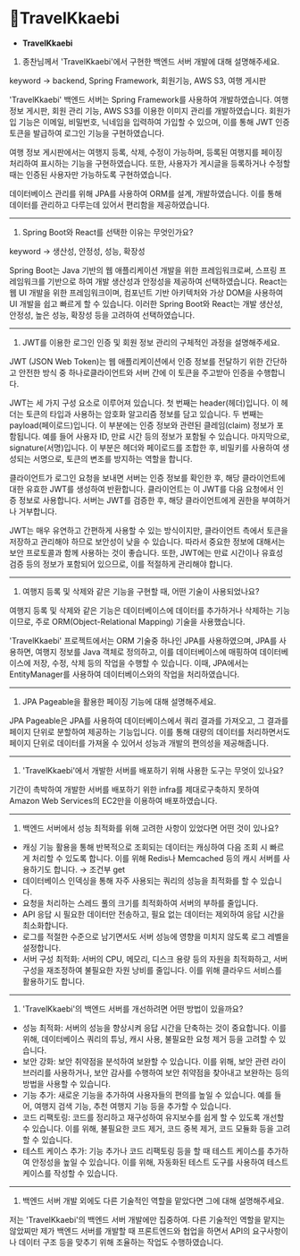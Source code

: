 # 🔔TravelKkaebi

- **TravelKkaebi**
1. 종찬님께서 'TravelKkaebi'에서 구현한 백엔드 서버 개발에 대해 설명해주세요.

keyword → backend, Spring Framework, 회원기능, AWS S3, 여행 게시판

'TravelKkaebi' 백엔드 서버는 Spring Framework를 사용하여 개발하였습니다. 여행 정보 게시판, 회원 관리 기능, AWS S3를 이용한 이미지 관리를 개발하였습니다. 회원가입 기능은 이메일, 비밀번호, 닉네임을 입력하여 가입할 수 있으며, 이를 통해 JWT 인증 토큰을 발급하여 로그인 기능을 구현하였습니다.

여행 정보 게시판에서는 여행지 등록, 삭제, 수정이 가능하며, 등록된 여행지를 페이징 처리하여 표시하는 기능을 구현하였습니다. 또한, 사용자가 게시글을 등록하거나 수정할 때는 인증된 사용자만 가능하도록 구현하였습니다.

데이터베이스 관리를 위해 JPA를 사용하여 ORM를 설계, 개발하였습니다. 이를 통해 데이터를 관리하고 다루는데 있어서 편리함을 제공하였습니다.

---

1. Spring Boot와 React를 선택한 이유는 무엇인가요?

keyword → 생산성, 안정성, 성능, 확장성

Spring Boot는 Java 기반의 웹 애플리케이션 개발을 위한 프레임워크로써, 스프링 프레임워크를 기반으로 하여 개발 생산성과 안정성을 제공하여 선택하였습니다. React는 웹 UI 개발을 위한 프레임워크이며, 컴포넌트 기반 아키텍처와 가상 DOM을 사용하여 UI 개발을 쉽고 빠르게 할 수 있습니다. 이러한 Spring Boot와 React는 개발 생산성, 안정성, 높은 성능, 확장성 등을 고려하여 선택하였습니다.

---

1. JWT를 이용한 로그인 인증 및 회원 정보 관리의 구체적인 과정을 설명해주세요.

JWT (JSON Web Token)는 웹 애플리케이션에서 인증 정보를 전달하기 위한 간단하고 안전한 방식 중 하나로클라이언트와 서버 간에 이 토큰을 주고받아 인증을 수행합니다.

JWT는 세 가지 구성 요소로 이루어져 있습니다. 첫 번째는 header(헤더)입니다. 이 헤더는 토큰의 타입과 사용하는 암호화 알고리즘 정보를 담고 있습니다. 두 번째는 payload(페이로드)입니다. 이 부분에는 인증 정보와 관련된 클레임(claim) 정보가 포함됩니다. 예를 들어 사용자 ID, 만료 시간 등의 정보가 포함될 수 있습니다. 마지막으로, signature(서명)입니다. 이 부분은 헤더와 페이로드를 조합한 후, 비밀키를 사용하여 생성되는 서명으로, 토큰의 변조를 방지하는 역할을 합니다.

클라이언트가 로그인 요청을 보내면 서버는 인증 정보를 확인한 후, 해당 클라이언트에 대한 유효한 JWT를 생성하여 반환합니다. 클라이언트는 이 JWT를 다음 요청에서 인증 정보로 사용합니다. 서버는 JWT를 검증한 후, 해당 클라이언트에게 권한을 부여하거나 거부합니다.

JWT는 매우 유연하고 간편하게 사용할 수 있는 방식이지만, 클라이언트 측에서 토큰을 저장하고 관리해야 하므로 보안성이 낮을 수 있습니다. 따라서 중요한 정보에 대해서는 보안 프로토콜과 함께 사용하는 것이 좋습니다. 또한, JWT에는 만료 시간이나 유효성 검증 등의 정보가 포함되어 있으므로, 이를 적절하게 관리해야 합니다.

---

1. 여행지 등록 및 삭제와 같은 기능을 구현할 때, 어떤 기술이 사용되었나요?

여행지 등록 및 삭제와 같은 기능은 데이터베이스에 데이터를 추가하거나 삭제하는 기능이므로, 주로 ORM(Object-Relational Mapping) 기술을 사용했습니다.

'TravelKkaebi' 프로젝트에서는 ORM 기술중 하나인 JPA를 사용하였으며, JPA를 사용하면, 여행지 정보를 Java 객체로 정의하고, 이를 데이터베이스에 매핑하여 데이터베이스에 저장, 수정, 삭제 등의 작업을 수행할 수 있습니다. 이때, JPA에서는 EntityManager를 사용하여 데이터베이스와의 작업을 처리하였습니다.

---

1. JPA Pageable을 활용한 페이징 기능에 대해 설명해주세요.

JPA Pageable은 JPA를 사용하여 데이터베이스에서 쿼리 결과를 가져오고, 그 결과를 페이지 단위로 분할하여 제공하는 기능입니다. 이를 통해 대량의 데이터를 처리하면서도 페이지 단위로 데이터를 가져올 수 있어서 성능과 개발의 편의성을 제공해줍니다.

---

1. 'TravelKkaebi'에서 개발한 서버를 배포하기 위해 사용한 도구는 무엇이 있나요?

기간이 촉박하여 개발한 서버를 배포하기 위한 infra를  제대로구축하지 못하여  Amazon Web Services의 EC2만을 이용하여 배포하였습니다.

---

1. 백엔드 서버에서 성능 최적화를 위해 고려한 사항이 있었다면 어떤 것이 있나요?
- 캐싱 기능 활용을 통해 반복적으로 조회되는 데이터는 캐싱하여 다음 조회 시 빠르게 처리할 수 있도록 합니다. 이를 위해 Redis나 Memcached 등의 캐시 서버를 사용하기도 합니다. → 조건부 get
- 데이터베이스 인덱싱을 통해 자주 사용되는 쿼리의 성능을 최적화를 할 수 있습니다.
- 요청을 처리하는 스레드 풀의 크기를 최적화하여 서버의 부하를 줄입니다.
- API 응답 시 필요한 데이터만 전송하고, 필요 없는 데이터는 제외하여 응답 시간을 최소화합니다.
- 로그를 적절한 수준으로 남기면서도 서버 성능에 영향을 미치지 않도록 로그 레벨을 설정합니다.
- 서버 구성 최적화: 서버의 CPU, 메모리, 디스크 용량 등의 자원을 최적화하고, 서버 구성을 재조정하여 불필요한 자원 낭비를 줄입니다. 이를 위해 클라우드 서비스를 활용하기도 합니다.

---

1. 'TravelKkaebi'의 백엔드 서버를 개선하려면 어떤 방법이 있을까요?
- 성능 최적화: 서버의 성능을 향상시켜 응답 시간을 단축하는 것이 중요합니다. 이를 위해, 데이터베이스 쿼리의 튜닝, 캐시 사용, 불필요한 요청 제거 등을 고려할 수 있습니다.
- 보안 강화: 보안 취약점을 분석하여 보완할 수 있습니다. 이를 위해, 보안 관련 라이브러리를 사용하거나, 보안 감사를 수행하여 보안 취약점을 찾아내고 보완하는 등의 방법을 사용할 수 있습니다.
- 기능 추가: 새로운 기능을 추가하여 사용자들의 편의를 높일 수 있습니다. 예를 들어, 여행지 검색 기능, 추천 여행지 기능 등을 추가할 수 있습니다.
- 코드 리팩토링: 코드를 정리하고 재구성하여 유지보수를 쉽게 할 수 있도록 개선할 수 있습니다. 이를 위해, 불필요한 코드 제거, 코드 중복 제거, 코드 모듈화 등을 고려할 수 있습니다.
- 테스트 케이스 추가: 기능 추가나 코드 리팩토링 등을 할 때 테스트 케이스를 추가하여 안정성을 높일 수 있습니다. 이를 위해, 자동화된 테스트 도구를 사용하여 테스트 케이스를 작성할 수 있습니다.

---

1. 백엔드 서버 개발 외에도 다른 기술적인 역할을 맡았다면 그에 대해 설명해주세요.

저는 'TravelKkaebi'의 백엔드 서버 개발에만 집중하여. 다른 기술적인 역할을 맡지는 않았찌만 제가 백엔드 서버를 개발할 때 프론트엔드와 협업을 하면서 API의 요구사항이나 데이터 구조 등을 맞추기 위해 조율하는 작업도 수행하였습니다.